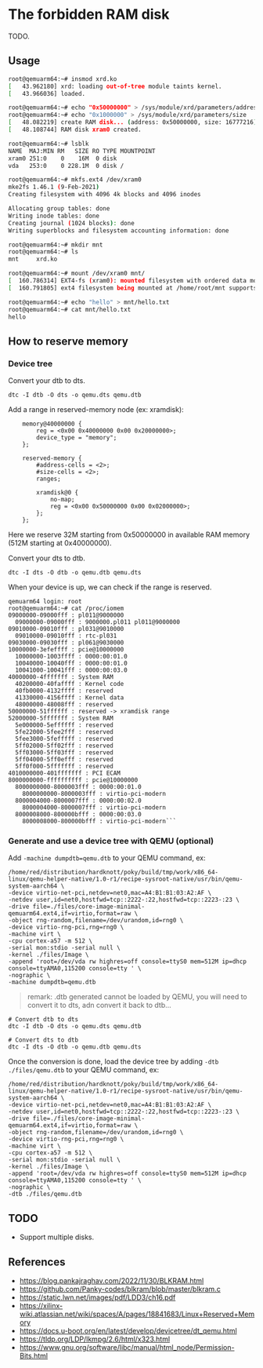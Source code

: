 # The forbidden RAM disk 

TODO.

## Usage

```bash
root@qemuarm64:~# insmod xrd.ko
[   43.962180] xrd: loading out-of-tree module taints kernel.
[   43.966036] loaded.

root@qemuarm64:~# echo "0x50000000" > /sys/module/xrd/parameters/address
root@qemuarm64:~# echo "0x1000000" > /sys/module/xrd/parameters/size
[   48.082219] create RAM disk... (address: 0x50000000, size: 16777216).
[   48.108744] RAM disk xram0 created.

root@qemuarm64:~# lsblk
NAME  MAJ:MIN RM   SIZE RO TYPE MOUNTPOINT
xram0 251:0    0    16M  0 disk
vda   253:0    0 228.1M  0 disk /

root@qemuarm64:~# mkfs.ext4 /dev/xram0
mke2fs 1.46.1 (9-Feb-2021)
Creating filesystem with 4096 4k blocks and 4096 inodes

Allocating group tables: done
Writing inode tables: done
Creating journal (1024 blocks): done
Writing superblocks and filesystem accounting information: done

root@qemuarm64:~# mkdir mnt
root@qemuarm64:~# ls
mnt     xrd.ko

root@qemuarm64:~# mount /dev/xram0 mnt/
[  160.786314] EXT4-fs (xram0): mounted filesystem with ordered data mode. Opts: (null)
[  160.791805] ext4 filesystem being mounted at /home/root/mnt supports timestamps until 2038 (0x7fffffff)

root@qemuarm64:~# echo "hello" > mnt/hello.txt
root@qemuarm64:~# cat mnt/hello.txt
hello
```

## How to reserve memory

### Device tree

Convert your dtb to dts.
```
dtc -I dtb -O dts -o qemu.dts qemu.dtb
```

Add a range in reserved-memory node (ex: xramdisk):
```
    memory@40000000 {
        reg = <0x00 0x40000000 0x00 0x20000000>;
        device_type = "memory";
    };

    reserved-memory {
        #address-cells = <2>;
        #size-cells = <2>;
        ranges;

        xramdisk@0 {
            no-map;
            reg = <0x00 0x50000000 0x00 0x02000000>;
        };
    };
```

Here we reserve 32M starting from 0x50000000 in available RAM memory (512M starting at 0x40000000).

Convert your dts to dtb.
```
dtc -I dts -O dtb -o qemu.dtb qemu.dts
```

When your device is up, we can check if the range is reserved.
```
qemuarm64 login: root
root@qemuarm64:~# cat /proc/iomem
09000000-09000fff : pl011@9000000
  09000000-09000fff : 9000000.pl011 pl011@9000000
09010000-09010fff : pl031@9010000
  09010000-09010fff : rtc-pl031
09030000-09030fff : pl061@9030000
10000000-3efeffff : pcie@10000000
  10000000-1003ffff : 0000:00:01.0
  10040000-10040fff : 0000:00:01.0
  10041000-10041fff : 0000:00:03.0
40000000-4fffffff : System RAM
  40200000-40faffff : Kernel code
  40fb0000-4132ffff : reserved
  41330000-4156ffff : Kernel data
  48000000-48008fff : reserved
50000000-51ffffff : reserved -> xramdisk range
52000000-5fffffff : System RAM
  5e000000-5effffff : reserved
  5fe22000-5fee2fff : reserved
  5fee3000-5fefffff : reserved
  5ff02000-5ff02fff : reserved
  5ff03000-5ff03fff : reserved
  5ff04000-5ff0efff : reserved
  5ff0f000-5fffffff : reserved
4010000000-401fffffff : PCI ECAM
8000000000-ffffffffff : pcie@10000000
  8000000000-8000003fff : 0000:00:01.0
    8000000000-8000003fff : virtio-pci-modern
  8000004000-8000007fff : 0000:00:02.0
    8000004000-8000007fff : virtio-pci-modern
  8000008000-800000bfff : 0000:00:03.0
    8000008000-800000bfff : virtio-pci-modern```
```

### Generate and use a device tree with QEMU (optional)

Add `-machine dumpdtb=qemu.dtb` to your QEMU command, ex:
```
/home/red/distribution/hardknott/poky/build/tmp/work/x86_64-linux/qemu-helper-native/1.0-r1/recipe-sysroot-native/usr/bin/qemu-system-aarch64 \
-device virtio-net-pci,netdev=net0,mac=A4:B1:B1:03:A2:AF \
-netdev user,id=net0,hostfwd=tcp::2222-:22,hostfwd=tcp::2223-:23 \
-drive file=./files/core-image-minimal-qemuarm64.ext4,if=virtio,format=raw \
-object rng-random,filename=/dev/urandom,id=rng0 \
-device virtio-rng-pci,rng=rng0 \
-machine virt \
-cpu cortex-a57 -m 512 \
-serial mon:stdio -serial null \
-kernel ./files/Image \
-append 'root=/dev/vda rw highres=off console=ttyS0 mem=512M ip=dhcp console=ttyAMA0,115200 console=tty ' \
-nographic \
-machine dumpdtb=qemu.dtb
```

> remark: .dtb generated cannot be loaded by QEMU, you will need to convert it to dts, adn convert it back to dtb...

```
# Convert dtb to dts
dtc -I dtb -O dts -o qemu.dts qemu.dtb

# Convert dts to dtb
dtc -I dts -O dtb -o qemu.dtb qemu.dts
```

Once the conversion is done, load the device tree by adding `-dtb ./files/qemu.dtb` to your QEMU command, ex:
```
/home/red/distribution/hardknott/poky/build/tmp/work/x86_64-linux/qemu-helper-native/1.0-r1/recipe-sysroot-native/usr/bin/qemu-system-aarch64 \
-device virtio-net-pci,netdev=net0,mac=A4:B1:B1:03:A2:AF \
-netdev user,id=net0,hostfwd=tcp::2222-:22,hostfwd=tcp::2223-:23 \
-drive file=./files/core-image-minimal-qemuarm64.ext4,if=virtio,format=raw \
-object rng-random,filename=/dev/urandom,id=rng0 \
-device virtio-rng-pci,rng=rng0 \
-machine virt \
-cpu cortex-a57 -m 512 \
-serial mon:stdio -serial null \
-kernel ./files/Image \
-append 'root=/dev/vda rw highres=off console=ttyS0 mem=512M ip=dhcp console=ttyAMA0,115200 console=tty ' \
-nographic \
-dtb ./files/qemu.dtb
```

## TODO

- Support multiple disks.

## References

- https://blog.pankajraghav.com/2022/11/30/BLKRAM.html
- https://github.com/Panky-codes/blkram/blob/master/blkram.c
- https://static.lwn.net/images/pdf/LDD3/ch16.pdf
- https://xilinx-wiki.atlassian.net/wiki/spaces/A/pages/18841683/Linux+Reserved+Memory
- https://docs.u-boot.org/en/latest/develop/devicetree/dt_qemu.html
- https://tldp.org/LDP/lkmpg/2.6/html/x323.html
- https://www.gnu.org/software/libc/manual/html_node/Permission-Bits.html
